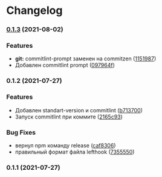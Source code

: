 # Changelog

### [0.1.3](https://github.com/gooditworks/base/compare/v0.1.2...v0.1.3) (2021-08-02)

### Features

- **git:** commitlint-prompt заменен на commitzen ([1151987](https://github.com/gooditworks/base/commit/11519871f0942c247400c89ebcbe78771373f11d))
- Добавлен commitlint prompt ([097964f](https://github.com/gooditworks/base/commit/097964fbd1ee8b7bd503f8898bea66d3b20eaeca))

### 0.1.2 (2021-07-27)

### Features

- Добавлен standart-version и commitlint ([b713700](https://github.com/gooditworks/base/commit/b713700a6f22366675c411139ab916f30ea54506))
- Запуск commitlint при коммите ([2165c93](https://github.com/gooditworks/base/commit/2165c93cb5c611650695a34712aa75323df5f747))

### Bug Fixes

- вернул npm команду release ([caf8306](https://github.com/gooditworks/base/commit/caf8306c28ce101418657c9efb73250c32319ebe))
- правильный формат файла lefthook ([7355550](https://github.com/gooditworks/base/commit/735555070f27c69440663db0fec486750c42291f))

### 0.1.1 (2021-07-27)
